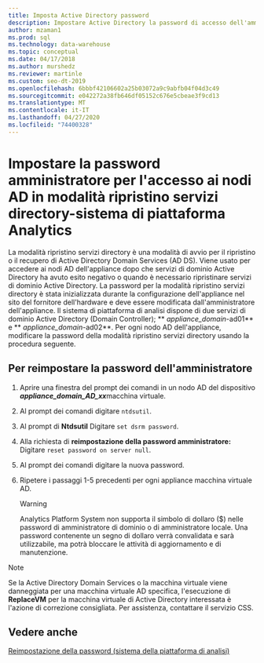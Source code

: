 ```yaml
---
title: Imposta Active Directory password
description: Impostare Active Directory la password di accesso dell'amministratore in modalità ripristino servizi directory in strumenti di piattaforma analitica (APS).
author: mzaman1
ms.prod: sql
ms.technology: data-warehouse
ms.topic: conceptual
ms.date: 04/17/2018
ms.author: murshedz
ms.reviewer: martinle
ms.custom: seo-dt-2019
ms.openlocfilehash: 6bbbf42106602a25b03072a9c9abfb04f04d3c49
ms.sourcegitcommit: e042272a38fb646df05152c676e5cbeae3f9cd13
ms.translationtype: MT
ms.contentlocale: it-IT
ms.lasthandoff: 04/27/2020
ms.locfileid: "74400328"
---
```

# <a name="set-admin-password-for-logging-on-to-ad-nodes-in-directory-services-restore-mode-dsrm---analytics-platform-system"></a>Impostare la password amministratore per l'accesso ai nodi AD in modalità ripristino servizi directory-sistema di piattaforma Analytics
La modalità ripristino servizi directory è una modalità di avvio per il ripristino o il recupero di Active Directory Domain Services (AD DS). Viene usato per accedere ai nodi AD dell'appliance dopo che servizi di dominio Active Directory ha avuto esito negativo o quando è necessario ripristinare servizi di dominio Active Directory. La password per la modalità ripristino servizi directory è stata inizializzata durante la configurazione dell'appliance nel sito del fornitore dell'hardware e deve essere modificata dall'amministratore dell'appliance. Il sistema di piattaforma di analisi dispone di due servizi di dominio Active Directory (Domain Controller); ** _appliance_domain_-ad01** e ** _appliance_domain_-ad02**. Per ogni nodo AD dell'appliance, modificare la password della modalità ripristino servizi directory usando la procedura seguente.  
  
## <a name="to-reset-the-administrator-password"></a><a name="HowToDSRM"></a>Per reimpostare la password dell'amministratore  
  
1.  Aprire una finestra del prompt dei comandi in un nodo AD del dispositivo <strong> _appliance_domain_AD_xx_</strong>macchina virtuale.  
  
2.  Al prompt dei comandi digitare `ntdsutil`.  
  
3.  Al prompt di **Ntdsutil** Digitare `set dsrm password`.  
  
4.  Alla richiesta di **reimpostazione della password amministratore:** Digitare `reset password on server null`.  
  
5.  Al prompt dei comandi digitare la nuova password.  
  
6.  Ripetere i passaggi 1-5 precedenti per ogni appliance macchina virtuale AD.  
  
    > [!WARNING]  
    > Analytics Platform System non supporta il simbolo di dollaro ($) nelle password di amministratore di dominio o di amministratore locale. Una password contenente un segno di dollaro verrà convalidata e sarà utilizzabile, ma potrà bloccare le attività di aggiornamento e di manutenzione.  
  
> [!NOTE]  
> Se la Active Directory Domain Services o la macchina virtuale viene danneggiata per una macchina virtuale AD specifica, l'esecuzione di **ReplaceVM** per la macchina virtuale di Active Directory interessata è l'azione di correzione consigliata. Per assistenza, contattare il servizio CSS.  
  
## <a name="see-also"></a>Vedere anche  
[Reimpostazione della password &#40;sistema della piattaforma di analisi&#41;](password-reset.md)  
  
